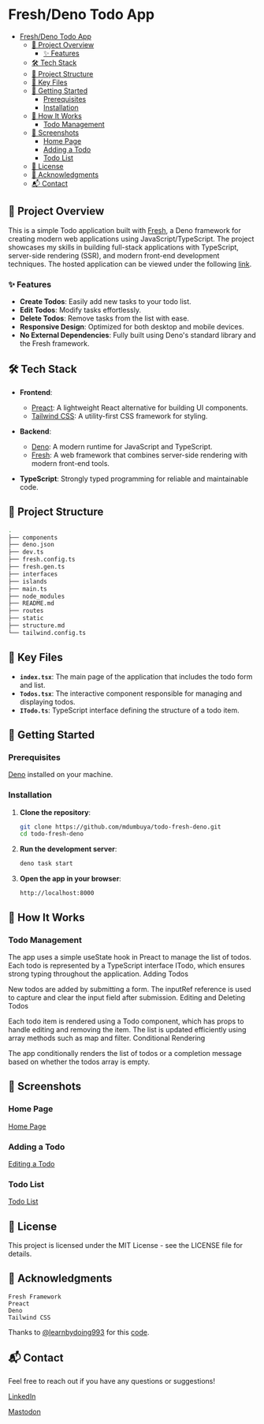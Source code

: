 # Fresh/Deno Todo App

- [Fresh/Deno Todo App](#freshdeno-todo-app)
  - [🚀 Project Overview](#-project-overview)
    - [✨ Features](#-features)
  - [🛠️ Tech Stack](#️-tech-stack)
  - [📂 Project Structure](#-project-structure)
  - [🔑 Key Files](#-key-files)
  - [🚀 Getting Started](#-getting-started)
    - [Prerequisites](#prerequisites)
    - [Installation](#installation)
  - [🧩 How It Works](#-how-it-works)
    - [Todo Management](#todo-management)
  - [📸 Screenshots](#-screenshots)
    - [Home Page](#home-page)
    - [Adding a Todo](#adding-a-todo)
    - [Todo List](#todo-list)
  - [📝 License](#-license)
  - [🙌 Acknowledgments](#-acknowledgments)
  - [📬 Contact](#-contact)

## 🚀 Project Overview

This is a simple Todo application built with [Fresh](https://fresh.deno.dev/), a Deno framework for creating modern web applications using JavaScript/TypeScript. The project showcases my skills in building full-stack applications with TypeScript, server-side rendering (SSR), and modern front-end development techniques. The hosted application can be viewed under the following [link](https://mdumbuya-fresh-todo-app.deno.dev/).

### ✨ Features

- **Create Todos**: Easily add new tasks to your todo list.
- **Edit Todos**: Modify tasks effortlessly.
- **Delete Todos**: Remove tasks from the list with ease.
- **Responsive Design**: Optimized for both desktop and mobile devices.
- **No External Dependencies**: Fully built using Deno's standard library and the Fresh framework.

## 🛠️ Tech Stack

- **Frontend**: 
  - [Preact](https://preactjs.com/): A lightweight React alternative for building UI components.
  - [Tailwind CSS](https://tailwindcss.com/): A utility-first CSS framework for styling.
  
- **Backend**:
  - [Deno](https://deno.land/): A modern runtime for JavaScript and TypeScript.
  - [Fresh](https://fresh.deno.dev/): A web framework that combines server-side rendering with modern front-end tools.

- **TypeScript**: Strongly typed programming for reliable and maintainable code.

## 📂 Project Structure

```bash
.
├── components
├── deno.json
├── dev.ts
├── fresh.config.ts
├── fresh.gen.ts
├── interfaces
├── islands
├── main.ts
├── node_modules
├── README.md
├── routes
├── static
├── structure.md
└── tailwind.config.ts
```

## 🔑 Key Files

- **`index.tsx`**: The main page of the application that includes the todo form and list.
- **`Todos.tsx`**: The interactive component responsible for managing and displaying todos.
- **`ITodo.ts`**: TypeScript interface defining the structure of a todo item.

## 🚀 Getting Started

### Prerequisites

[Deno](https://deno.land/) installed on your machine.

### Installation

1. **Clone the repository**:

    ```bash
    git clone https://github.com/mdumbuya/todo-fresh-deno.git
    cd todo-fresh-deno
    ```

2. **Run the development server**:

    ```bash
    deno task start
    ```

3. **Open the app in your browser**:

    ```
    http://localhost:8000
    ```

## 🧩 How It Works

### Todo Management

The app uses a simple useState hook in Preact to manage the list of todos. Each todo is represented by a TypeScript interface ITodo, which ensures strong typing throughout the application.
Adding Todos

New todos are added by submitting a form. The inputRef reference is used to capture and clear the input field after submission.
Editing and Deleting Todos

Each todo item is rendered using a Todo component, which has props to handle editing and removing the item. The list is updated efficiently using array methods such as map and filter.
Conditional Rendering

The app conditionally renders the list of todos or a completion message based on whether the todos array is empty.

## 📸 Screenshots
### Home Page
[Home Page](./screenshots/app_without_todos.png)

### Adding a Todo
[Editing a Todo](./screenshots/editing_todo.png)

### Todo List
[Todo List](./screenshots/app_without_todos.png)


## 📝 License

This project is licensed under the MIT License - see the LICENSE file for details.

## 🙌 Acknowledgments

    Fresh Framework
    Preact
    Deno
    Tailwind CSS

Thanks to [@learnbydoing993](https://github.com/learnbydoing993) for this [code](https://github.com/learnbydoing993/fresh-todo).
    

## 📬 Contact

Feel free to reach out if you have any questions or suggestions!

[LinkedIn](www.linkedin/in/mdumbu) 

[Mastodon](https://mastodon.social/@backyardcoding)

    
